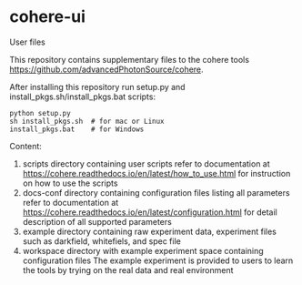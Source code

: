 # cohere-ui
User files

This repository contains supplementary files to the cohere tools https://github.com/advancedPhotonSource/cohere.

After installing this repository run setup.py and install_pkgs.sh/install_pkgs.bat scripts:

    python setup.py
    sh install_pkgs.sh  # for mac or Linux
    install_pkgs.bat    # for Windows
    
Content:
1. scripts directory containing user scripts
   refer to documentation at https://cohere.readthedocs.io/en/latest/how_to_use.html for instruction on how to use the scripts
2. docs-conf directory containing configuration files listing all parameters
   refer to documentation at https://cohere.readthedocs.io/en/latest/configuration.html for detail description of all supported parameters
3. example directory containing raw experiment data, experiment files such as darkfield, whitefiels, and spec file
4. workspace directory with example experiment space containing configuration files
   The example experiment is provided to users to learn the tools by trying on the real data and real environment
